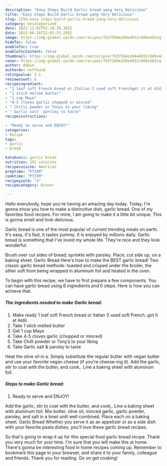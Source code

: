 ```yaml
---
description: "Easy Steps Build Garlic bread yang Very Delicious"
title: "Easy Steps Build Garlic bread yang Very Delicious"
slug: 1256-easy-steps-build-garlic-bread-yang-very-delicious
category: Uncategorized
date: 2022-11-02T02:18:29.381Z
date: 2023-06-16T22:02:53.295Z
image: https://img-global.cpcdn.com/recipes/fb375b6e284a4032/680x482cq70/garlic-bread-recipe-main-photo.jpg
hideToc: false
enableToc: true
enableTocContent: false
thumbnail: https://img-global.cpcdn.com/recipes/fb375b6e284a4032/680x482cq70/garlic-bread-recipe-main-photo.jpg
cover: https://img-global.cpcdn.com/recipes/fb375b6e284a4032/680x482cq70/garlic-bread-recipe-main-photo.jpg
author: Admin
authorAv: notfound
ratingvalue: 3.1
reviewcount: 8
recipeingredient:
- "1 loaf soft French bread or Italian I used soft Frenchgot it at Aldi"
- "1 stick melted butter"
- "1 cup Mayo"
- "4-5 cloves garlic chopped or minced"
- " Chilli powder or Tonys to your liking"
- " Garlic salt  parsley to taste"
recipeinstructions:

- "Ready to serve and ENJOY!"
categories:
- Recipe
tags:
- garlic
- bread

katakunci: garlic bread 
nutrition: 191 calories
recipecuisine: American
preptime: "PT24M"
cooktime: "PT35M"
recipeyield: "3"
recipecategory: Dinner

---
```



Hello everybody, hope you're having an amazing day today. Today, I'm gonna show you how to make a distinctive dish, garlic bread. One of my favorites food recipes. For mine, I am going to make it a little bit unique. This is gonna smell and look delicious.

Garlic bread is one of the most popular of current trending meals on earth. It's easy, it's fast, it tastes yummy. It is enjoyed by millions daily. Garlic bread is something that I've loved my whole life. They're nice and they look wonderful.

Brush over cut sides of bread; sprinkle with parsley. Place, cut side up, on a baking sheet. Garlic Bread Here&#39;s how to make the BEST garlic bread! Two classic garlic bread methods: toasted and crisped under the broiler, the other soft from being wrapped in aluminum foil and heated in the oven.


To begin with this recipe, we have to first prepare a few components. You can have garlic bread using 6 ingredients and 0 steps. Here is how you can achieve that.

<!--inarticleads1-->

##### The ingredients needed to make Garlic bread:

1. Make ready 1 loaf soft French bread or Italian (I used soft French..got it at Aldi)
1. Take 1 stick melted butter
1. Get 1 cup Mayo
1. Take 4-5 cloves garlic (chopped or minced)
1. Take  Chilli powder or Tony’s to your liking
1. Take  Garlic salt &amp; parsley to taste


Heat the olive oil in a. Simply substitute the regular butter with vegan butter and use your favorite vegan cheese (if you&#39;re cheese-ing it). Add the garlic, stir to coat with the butter, and cook,. Line a baking sheet with aluminum foil. 

<!--inarticleads2-->

##### Steps to make Garlic bread:


1. Ready to serve and ENJOY!

Add the garlic, stir to coat with the butter, and cook,. Line a baking sheet with aluminum foil. Mix butter, olive oil, minced garlic, garlic powder, parsley, and salt in a bowl until well combined. Place each on a baking sheet. Garlic Bread Whether you serve it as an appetizer or as a side dish with your favorite pasta dishes, you&#39;ll love these garlic bread recipes. 

So that's going to wrap it up for this special food garlic bread recipe. Thank you very much for your time. I'm sure that you will make this at home. There's gonna be interesting food in home recipes coming up. Remember to bookmark this page in your browser, and share it to your family, colleague and friends. Thank you for reading. Go on get cooking!

